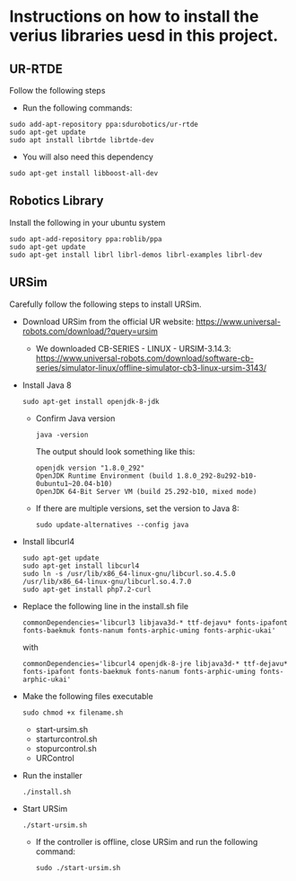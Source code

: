 # Instructions on how to install the verius libraries uesd in this project.

## UR-RTDE
Follow the following steps

- Run the following commands:
```
sudo add-apt-repository ppa:sdurobotics/ur-rtde
sudo apt-get update
sudo apt install librtde librtde-dev
```

- You will also need this dependency

```
sudo apt-get install libboost-all-dev
```

## Robotics Library
Install the following in your ubuntu system

```
sudo apt-add-repository ppa:roblib/ppa
sudo apt-get update
sudo apt-get install librl librl-demos librl-examples librl-dev 
```

## URSim
Carefully follow the following steps to install URSim.

- Download URSim from the official UR website: 
https://www.universal-robots.com/download/?query=ursim

  - We downloaded CB-SERIES - LINUX - URSIM-3.14.3: 
https://www.universal-robots.com/download/software-cb-series/simulator-linux/offline-simulator-cb3-linux-ursim-3143/

- Install Java 8
  ```
  sudo apt-get install openjdk-8-jdk
  ```
  - Confirm Java version
    ```
    java -version
    ```
    The output should look something like this:
    ```
    openjdk version "1.8.0_292"
    OpenJDK Runtime Environment (build 1.8.0_292-8u292-b10-0ubuntu1~20.04-b10)
    OpenJDK 64-Bit Server VM (build 25.292-b10, mixed mode)
    ```
  - If there are multiple versions, set the version to Java 8:
    ```
    sudo update-alternatives --config java
    ```
  <!-- JAVA_HOME might need to be set to the file path of Java 8-->
     
- Install libcurl4
  ```
  sudo apt-get update
  sudo apt-get install libcurl4
  sudo ln -s /usr/lib/x86_64-linux-gnu/libcurl.so.4.5.0 /usr/lib/x86_64-linux-gnu/libcurl.so.4.7.0
  sudo apt-get install php7.2-curl
  ```

- Replace the following line in the install.sh file
  ```
  commonDependencies='libcurl3 libjava3d-* ttf-dejavu* fonts-ipafont fonts-baekmuk fonts-nanum fonts-arphic-uming fonts-arphic-ukai'
  ```
  with
  ```
  commonDependencies='libcurl4 openjdk-8-jre libjava3d-* ttf-dejavu* fonts-ipafont fonts-baekmuk fonts-nanum fonts-arphic-uming fonts-arphic-ukai'
  ```
- Make the following files executable
  ```
  sudo chmod +x filename.sh
  ``` 
    - start-ursim.sh
    - starturcontrol.sh
    - stopurcontrol.sh
    - URControl
    
- Run the installer
  ```
  ./install.sh
  ```
- Start URSim
  ```
  ./start-ursim.sh
  ```
    - If the controller is offline, close URSim and run the following command:
      ```
      sudo ./start-ursim.sh
      ```
